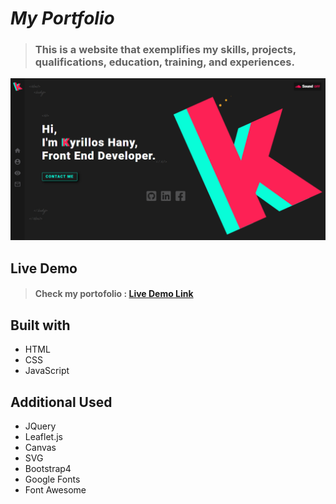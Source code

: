 # _My Portfolio_

> ### This is a website that exemplifies my skills, projects, qualifications, education, training, and experiences.

![image preview](imgs/Preview.PNG)

## Live Demo

> #### Check my portofolio : [Live Demo Link](https://bondok6.github.io/My-Portfolio/)

## Built with

- HTML
- CSS
- JavaScript

## Additional Used

- JQuery
- Leaflet.js
- Canvas
- SVG
- Bootstrap4
- Google Fonts
- Font Awesome
